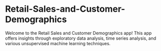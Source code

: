 # Retail-Sales-and-Customer-Demographics

Welcome to the Retail Sales and Customer Demographics app! This app offers insights through exploratory data analysis, time series analysis, and various unsupervised machine learning techniques.
